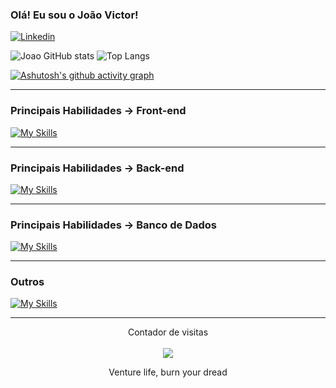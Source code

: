 ### Olá! Eu sou o João Victor!

[![Linkedin](https://img.shields.io/badge/LinkedIn-0077B5?style=for-the-badge&logo=linkedin&logoColor=white)](https://www.linkedin.com/in/joao--victor--lopes/)

![Joao GitHub stats](https://github-readme-stats.vercel.app/api?username=VictorLOpes&show_icons=true&theme=dracula)
![Top Langs](https://github-readme-stats.vercel.app/api/top-langs/?username=VictorLOpes&hide_progress=false&layout=compact&theme=dracula)


[![Ashutosh's github activity graph](https://github-readme-activity-graph.vercel.app/graph?username=VictorLOpes&theme=dracula)](https://github.com/ashutosh00710/github-readme-activity-graph)

-------

### Principais Habilidades &rarr; Front-end
[![My Skills](https://skillicons.dev/icons?i=html,css,sass,js,bootstrap,react&theme=light)](https://skillicons.dev)

-----

### Principais Habilidades &rarr; Back-end
[![My Skills](https://skillicons.dev/icons?i=python,php,nodejs,laravel,ruby&theme=dark)](https://skillicons.dev)

-----

### Principais Habilidades &rarr; Banco de Dados
[![My Skills](https://skillicons.dev/icons?i=postgres,mysql&theme=dark)](https://skillicons.dev)

-----

### Outros
[![My Skills](https://skillicons.dev/icons?i=windows,git,github,vscode,linux,postman,docker,aws&theme=dark)](https://skillicons.dev)

-----

<p align="center">Contador de visitas <br><br><img align="center" src="https://profile-counter.glitch.me/VictorLOpes/count.svg"/> </p>

<p align="center">Venture life, burn your dread</p>
